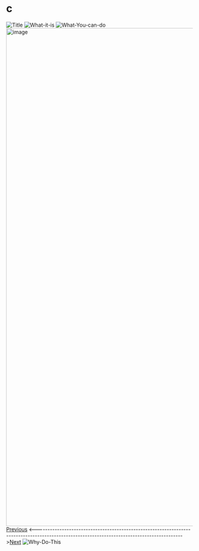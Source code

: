 # c
![Title](https://github.com/user-attachments/assets/8d694465-3481-4a23-93d8-dfde47700cac)
![What-it-is](https://github.com/user-attachments/assets/e5bd1716-c966-4e28-970d-c4d3ab610a7e)
![What-You-can-do](https://github.com/user-attachments/assets/34987082-0b45-4920-a341-9d13c4b00670)
<img width="1345" alt="image" src="https://github.com/user-attachments/assets/f9f44e0e-6da4-4d71-b84a-acc310ff8961" />
[Previous](/b) <------------------------------------------------------------------------------------------------------------------------------------------->[Next](/d)
![Why-Do-This](https://github.com/user-attachments/assets/256480e5-4a46-493c-b060-ef33f14fe7aa)
